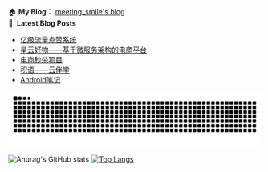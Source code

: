 🏠 **My Blog：** [meeting_smile's blog](https://meeting77smile.github.io/)<br>
📕 &nbsp;**Latest Blog Posts**
<!-- BLOG-POST-LIST:START -->
- [亿级流量点赞系统](https://meeting77smile.github.io/post/likesystem/)
- [星云好物——基于微服务架构的电商平台](https://meeting77smile.github.io/post/nebulamall/)
- [电商秒杀项目](https://meeting77smile.github.io/post/secondkill/)
- [积语——云伴学](https://meeting77smile.github.io/post/jiyuguidebook/)
- [Android笔记](https://meeting77smile.github.io/post/android_notes/)
<!-- BLOG-POST-LIST:END -->

<picture>
  <source media="(prefers-color-scheme: dark)" srcset="https://raw.githubusercontent.com/meeting77smile/meeting77smile/output/github-contribution-grid-snake-dark.svg">
  <source media="(prefers-color-scheme: light)" srcset="https://raw.githubusercontent.com/meeting77smile/meeting77smile/output/github-contribution-grid-snake.svg">
  <img alt="github contribution grid snake animation" src="https://raw.githubusercontent.com/meeting77smile/meeting77smile/output/github-contribution-grid-snake.svg">
</picture>

![Anurag's GitHub stats](https://github-readme-stats.vercel.app/api?username=meeting77smile&theme=ambient_gradient) [![Top Langs](https://github-readme-stats.vercel.app/api/top-langs/?username=meeting77smile&layout=donut)](https://github.com/anuraghazra/github-readme-stats)

